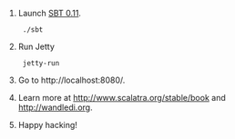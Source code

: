 1. Launch [SBT 0.11](https://github.com/harrah/xsbt/wiki).

        ./sbt

2. Run Jetty

        jetty-run

3. Go to http://localhost:8080/.

4. Learn more at http://www.scalatra.org/stable/book and
   http://wandledi.org.

5. Happy hacking!
